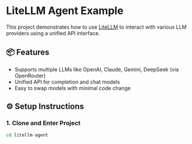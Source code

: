 # LiteLLM Agent Example

This project demonstrates how to use [LiteLLM](https://github.com/BerriAI/litellm) to interact with various LLM providers using a unified API interface.

## 📦 Features

- Supports multiple LLMs like OpenAI, Claude, Gemini, DeepSeek (via OpenRouter)
- Unified API for completion and chat models
- Easy to swap models with minimal code change

## ⚙️ Setup Instructions

### 1. Clone and Enter Project
```bash
cd litellm-agent

